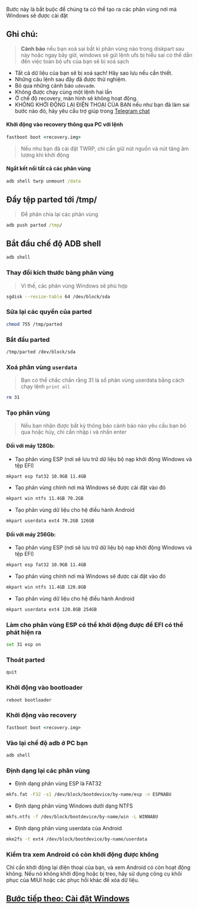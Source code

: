 Bước này là bắt buộc để chúng ta có thể tạo ra các phân vùng nơi mà Windows sẽ được cài đặt

## Ghi chú:
> **Cảnh báo** nếu bạn xoá sai bất kì phân vùng nào trong diskpart sau này hoặc ngay bây giờ, windows sẽ gửi lệnh ufs bị hiểu sai có thể dẫn đến việc toàn bộ ufs của bạn sẽ bị xoá sạch 

- Tất cả dữ liệu của bạn sẽ bị xoá sạch! Hãy sao lưu nếu cần thiết.
- Những câu lệnh sau đây đã được thử nghiệm. 
- Bỏ qua những cảnh báo `udevadm`.
- Không được chạy cùng một lệnh hai lần 
- Ở chế độ recovery, màn hình sẽ không hoạt động.
- KHÔNG KHỞI ĐỘNG LẠI ĐIỆN THOẠI CỦA BẠN nếu như bạn đã làm sai bước nào đó, hãy yêu cầu trợ giúp trong [Telegram chat](https://t.me/nabuwoa)

#### Khởi động vào recovery thông qua PC với lệnh
```cmd
fastboot boot <recovery.img>
```
> Nếu như bạn đã cài đặt TWRP, chỉ cần giữ nút nguồn và nút tăng âm lượng khi khởi động

#### Ngắt kết nối tất cả các phân vùng
```cmd
adb shell twrp unmount /data
```

## Đẩy tệp parted tới /tmp/
> Để phân chia lại các phân vùng
```cmd
adb push parted /tmp/
```

## Bắt đầu chế độ ADB shell
```cmd
adb shell
```

### Thay đổi kích thước bảng phân vùng
> Vì thế, các phân vùng Windows sẽ phù hợp 
```sh
sgdisk --resize-table 64 /dev/block/sda
```

### Sửa lại các quyền của parted
```sh
chmod 755 /tmp/parted
```

### Bắt đầu parted
```sh
/tmp/parted /dev/block/sda
```


### Xoá phân vùng `userdata`
> Bạn có thể chắc chắn rằng 31 là số phân vùng userdata bằng cách chạy lệnh
>  `print all`
```sh
rm 31
```

### Tạo phân vùng
> Nếu bạn nhận được bất kỳ thông báo cảnh báo nào yêu cầu bạn bỏ qua hoặc hủy, chỉ cần nhập i và nhấn enter

#### Đối với máy 128Gb:

- Tạo phân vùng ESP (nơi sẽ lưu trữ dữ liệu bộ nạp khởi động Windows và tệp EFI)
```sh
mkpart esp fat32 10.9GB 11.4GB
```

- Tạo phân vùng chính nơi mà Windows sẽ được cài đặt vào đó
```sh
mkpart win ntfs 11.4GB 70.2GB
```

- Tạo phân vùng dữ liệu cho hệ điều hành Android
```sh
mkpart userdata ext4 70.2GB 126GB
```

#### Đối với máy 256Gb:

- Tạo phân vùng ESP (nơi sẽ lưu trữ dữ liệu bộ nạp khởi động Windows và tệp EFI)
```sh
mkpart esp fat32 10.9GB 11.4GB
```

- Tạo phân vùng chính nơi mà Windows sẽ được cài đặt vào đó
```sh
mkpart win ntfs 11.4GB 120.8GB
```

- Tạo phân vùng dữ liệu cho hệ điều hành Android
```sh
mkpart userdata ext4 120.8GB 254GB
```


### Làm cho phân vùng ESP có thể khởi động được để EFI có thể phát hiện ra
```sh
set 31 esp on
```

### Thoát parted
```sh
quit
```
### Khởi động vào bootloader
```sh
reboot bootloader
```

### Khởi động vào recovery
```cmd
fastboot boot <recovery.img>
```

### Vào lại chế độ adb ở PC bạn
```cmd
adb shell
```

### Định dạng lại các phân vùng
-  Định dạng phân vùng ESP là FAT32
```sh
mkfs.fat -F32 -s1 /dev/block/bootdevice/by-name/esp -n ESPNABU
```

-  Định dạng phân vùng Windows dưới dạng NTFS
```sh
mkfs.ntfs -f /dev/block/bootdevice/by-name/win -L WINNABU
```

-  Định dạng phân vùng userdata của Android
```sh
mke2fs -t ext4 /dev/block/bootdevice/by-name/userdata
```

### Kiểm tra xem Android có còn khởi động được không
Chỉ cần khởi động lại điện thoại của bạn, và xem Android có còn hoạt động không.
Nếu nó không khởi động hoặc bị treo, hãy sử dụng công cụ khôi phục của MIUI hoặc các phục hồi khác để xóa dữ liệu.

## [Bước tiếp theo: Cài đặt Windows](/guide/Vietnamese/2-cài-đặt-vi.md)
